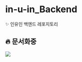 # in-u-in_Backend
✨ 인유인 백엔드 레포지토리

## 🔥 문서화중
<p align="left">
  <a href="https://www.notion.so/yoonot/107fc8937f658084824edb6776f595d1"><img src ="https://ziadoua.github.io/m3-Markdown-Badges/badges/Notion/notion3.svg"
</p>
